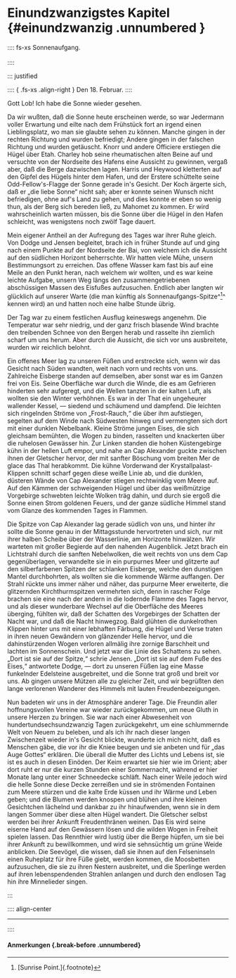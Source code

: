 # Einundzwanzigstes Kapitel {#einundzwanzig .unnumbered }

:::: fs-xs
Sonnenaufgang.<br/><br />
::::

::: justified

:::: { .fs-xs .align-right }
Den 18. Februar.
::::

Gott Lob! Ich habe die Sonne wieder gesehen.

Da wir wußten, daß die Sonne heute erscheinen werde, so war Jedermann voller
Erwartung und eilte nach dem Frühstück fort an irgend einen Lieblingsplatz, wo
man sie glaubte sehen zu können. Manche gingen in der rechten Richtung und
wurden befriedigt; Andere gingen in der falschen Richtung und wurden getäuscht.
Knorr und andere Officiere erstiegen die Hügel über Etah. Charley hob seine
rheumatischen alten Beine auf und versuchte von der Nordseite des Hafens eine
Aussicht zu gewinnen, vergaß aber, daß die Berge dazwischen lagen. Harris und
Heywood kletterten auf den Gipfel des Hügels hinter dem Hafen, und der Erstere
schüttelte seine Odd-Fellow's-Flagge der Sonne gerade in's Gesicht. Der Koch
ärgerte sich, daß er „die liebe Sonne“ nicht sah; aber er konnte seinen Wunsch
nicht befriedigen, ohne auf's Land zu gehen, und dies konnte er eben so wenig
thun, als der Berg sich bereden ließ, zu Mahomet zu kommen. Er wird
wahrscheinlich warten müssen, bis die Sonne über die Hügel in den Hafen
schleicht, was wenigstens noch zwölf Tage dauert.

Mein eigener Antheil an der Aufregung des Tages war ihrer Ruhe gleich. Von Dodge
und Jensen begleitet, brach ich in früher Stunde auf und ging nach einem Punkte
auf der Nordseite der Bai, von welchem ich die Aussicht auf den südlichen
Horizont beherrschte. Wir hatten viele Mühe, unsern Bestimmungsort zu erreichen.
Das offene Wasser kam fast bis auf eine Meile an den Punkt heran, nach welchem
wir wollten, und es war keine leichte Aufgabe, unsern Weg längs den
zusammengetriebenen abschüssigen Massen des Eisfußes aufzusuchen. Endlich aber
langten wir glücklich auf unserer Warte (die man künftig als
Sonnenaufgangs-Spitze^[^2100]^ kennen wird) an und hatten noch eine halbe Stunde übrig. 

Der Tag war zu einem festlichen Ausflug keineswegs angenehm. Die Temperatur war
sehr niedrig, und der ganz frisch blasende Wind brachte den treibenden Schnee
von den Bergen herab und rasselte ihn ziemlich scharf um uns herum. Aber durch
die Aussicht, die sich vor uns ausbreitete, wurden wir reichlich belohnt.

Ein offenes Meer lag zu unseren Füßen und erstreckte sich, wenn wir das Gesicht
nach Süden wandten, weit nach vorn und rechts von uns. Zahlreiche Eisberge
standen auf demselben, aber sonst war es im Ganzen frei von Eis. Seine
Oberfläche war durch die Winde, die es am Gefrieren hinderten sehr aufgeregt,
und die Wellen tanzten in der kalten Luft, als wollten sie den Winter verhöhnen.
Es war in der That ein ungeheurer wallender Kessel, — siedend und schäumend und
dampfend. Die leichten sich ringelnden Ströme von „Frost-Rauch,“ die über ihm
aufstiegen, segelten auf dem Winde nach Südwesten hinweg und vermengten sich
dort mit einer dunklen Nebelbank. Kleine Ströme jungen Eises, die sich gleichsam
bemühten, die Wogen zu binden, rasselten und knackerten über die ruhelosen
Gewässer hin. Zur Linken standen die hohen Küstengebirge kühn in der hellen Luft
empor, und nahe an Cap Alexander guckte zwischen ihnen der Gletscher hervor, der
mit sanfter Böschung vom breiten Mer de glace das Thal herabkommt. Die kühne
Vorderwand der Krystallpalast-Klippen schnitt scharf gegen diese weiße Linie ab,
und die dunklen, düsteren Wände von Cap Alexander stiegen rechtwinklig vom Meere
auf. Auf den Kämmen der schweigenden Hügel und über das weißmützige Vorgebirge
schwebten leichte Wolken träg dahin, und durch sie ergoß die Sonne einen Strom
goldenen Feuers, und der ganze südliche Himmel stand vom Glanze des kommenden
Tages in Flammen.

Die Spitze von Cap Alexander lag gerade südlich von uns, und hinter ihr sollte
die Sonne genau in der Mittagsstunde hervortreten und sich, nur mit ihrer halben
Scheibe über der Wasserlinie, am Horizonte hinwälzen. Wir warteten mit großer
Begierde auf den nahenden Augenblick. Jetzt brach ein Lichtstrahl durch die
sanften Nebelwolken, die weit rechts von uns dem Cap gegenüberlagen, verwandelte
sie in ein purpurnes Meer und glitzerte auf den silberfarbenen Spitzen der
schlanken Eisberge, welche den dunstigen Mantel durchbohrten, als wollten sie
die kommende Wärme auffangen. Der Strahl rückte uns immer näher und näher, das
purpurne Meer erweiterte, die glitzernden Kirchthurmspitzen vermehrten sich,
denn in rascher Folge brachen sie eine nach der andern in die lodernde Flamme
des Tages hervor, und als dieser wunderbare Wechsel auf die Oberfläche des
Meeres überging, fühlten wir, daß der Schatten des Vorgebirges der Schatten der
Nacht war, und daß die Nacht hinwegzog. Bald glühten die dunkelrothen Klippen
hinter uns mit einer lebhaften Färbung, die Hügel und Verse traten in ihren
neuen Gewändern von glänzender Helle hervor, und die dahinstürzenden Wogen
verloren allmälig ihre zornige Barschheit und lachten im Sonnenschein. Und jetzt
war die Linie des Schattens zu sehen. „Dort ist sie auf der Spitze,“ schrie
Jensen. „Dort ist sie auf dem Fuße des Eises,“ antwortete Dodge, — dort zu
unseren Füßen lag eine Masse funkelnder Edelsteine ausgebreitet, und die Sonne
trat groß und breit vor uns. Ab gingen unsere Mützen alle zu gleicher Zeit, und
wir begrüßten den lange verlorenen Wanderer des Himmels mit lauten
Freudenbezeigungen.

Nun badeten wir uns in der Atmosphäre anderer Tage. Die Freundin aller
hoffnungsvollen Vereine war wieder zurückgekommen, um neue Gluth in unsere
Herzen zu bringen. Sie war nach einer Abwesenheit von hundertundsechsundzwanzig
Tagen zurückgekehrt, um eine schlummernde Welt von Neuem zu beleben, und als ich
ihr nach dieser langen Zwischenzeit wieder in's Gesicht blickte, wunderte ich
mich nicht, daß es Menschen gäbe, die vor ihr die Kniee beugen und sie anbeten
und für „das Auge Gottes“ erklären. Die überall die Mutter des Lichts und Lebens
ist, sie ist es auch in diesen Einöden. Der Keim erwartet sie hier wie im
Orient; aber dort ruht er nur die kurzen Stunden einer Sommernacht, während er
hier Monate lang unter einer Schneedecke schläft. Nach einer Weile jedoch wird
die helle Sonne diese Decke zerreißen und sie in strömenden Fontainen zum Meere
stürzen und die kalte Erde küssen und ihr Wärme und Leben geben; und die Blumen
werden knospen und blühen und ihre kleinen Gesichtchen lächelnd und dankbar zu
ihr hinaufwenden, wenn sie in dem langen Sommer über diese alten Hügel wandert.
Die Gletscher selbst werden bei ihrer Ankunft Freudenthränen weinen. Das Eis
wird seine eiserne Hand auf den Gewässern lösen und die wilden Wogen in Freiheit
spielen lassen. Das Rennthier wird lustig über die Berge hüpfen, um sie bei
ihrer Ankunft zu bewillkommen, und wird sie sehnsüchtig um grüne Weide
anblicken. Die Seevögel, die wissen, daß sie ihnen auf den Felseninseln einen
Ruheplatz für ihre Füße giebt, werden kommen, die Moosbetten aufzusuchen, die
sie zu ihren Nestern ausbreitet, und die Sperlinge werden auf ihren
lebenspendenden Strahlen anlangen und durch den endlosen Tag hin ihre
Minnelieder singen.

:::

:::: align-center
****
::::


#### **Anmerkungen** {.break-before .unnumbered}

[^2100]: [Sunrise Point.]{.footnote}

